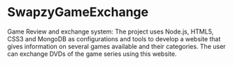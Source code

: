 # SwapzyGameExchange
Game Review and exchange system: The project uses Node.js, HTML5, CSS3 and MongoDB as configurations and tools to develop a website that gives information on several games available and their categories. The user can exchange DVDs of the game series using this website. 
